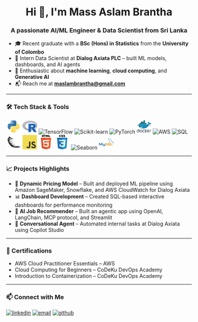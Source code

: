 <h1 align="center">Hi 👋, I'm Mass Aslam Brantha</h1>
<h3 align="center">A passionate AI/ML Engineer & Data Scientist from Sri Lanka</h3>

- 🎓 Recent graduate with a **BSc (Hons) in Statistics** from the **University of Colombo**
- 🧠 Intern Data Scientist at **Dialog Axiata PLC** – built ML models, dashboards, and AI agents  
- 🚀 Enthusiastic about **machine learning**, **cloud computing**, and **Generative AI**  
- 📬 Reach me at **maslambrantha@gmail.com**

---

### 🛠️ Tech Stack & Tools
<p align="left">
  <img src="https://raw.githubusercontent.com/devicons/devicon/master/icons/python/python-original.svg" width="40" height="40" alt="Python"/>
  <img src="https://raw.githubusercontent.com/devicons/devicon/master/icons/r/r-original.svg" width="40" height="40" alt="R"/>
  <img src="https://www.vectorlogo.zone/logos/tensorflow/tensorflow-icon.svg" width="40" height="40" alt="TensorFlow"/>
  <img src="https://upload.wikimedia.org/wikipedia/commons/0/05/Scikit_learn_logo_small.svg" width="40" height="40" alt="Scikit-learn"/>
  <img src="https://www.vectorlogo.zone/logos/pytorch/pytorch-icon.svg" width="40" height="40" alt="PyTorch"/>
  <img src="https://raw.githubusercontent.com/devicons/devicon/master/icons/docker/docker-original-wordmark.svg" width="40" height="40" alt="Docker"/>
  <img src="https://www.vectorlogo.zone/logos/amazon_aws/amazon_aws-icon.svg" width="40" height="40" alt="AWS"/>
  <img src="https://upload.wikimedia.org/wikipedia/commons/f/fb/Sql_data_base_with_logo.png" width="40" height="40" alt="SQL"/>
  <img src="https://raw.githubusercontent.com/devicons/devicon/master/icons/flask/flask-original.svg" width="40" height="40" alt="Flask"/>
  <img src="https://raw.githubusercontent.com/devicons/devicon/master/icons/javascript/javascript-original.svg" width="40" height="40" alt="JavaScript"/>
  <img src="https://raw.githubusercontent.com/devicons/devicon/master/icons/html5/html5-original-wordmark.svg" width="40" height="40" alt="HTML"/>
  <img src="https://raw.githubusercontent.com/devicons/devicon/master/icons/css3/css3-original-wordmark.svg" width="40" height="40" alt="CSS"/>
  <img src="https://seaborn.pydata.org/_images/logo-mark-lightbg.svg" width="40" height="40" alt="Seaborn"/>
  <img src="https://raw.githubusercontent.com/devicons/devicon/master/icons/mysql/mysql-original-wordmark.svg" width="40" height="40" alt="MySQL"/>
</p>

---

### 📈 Projects Highlights

- 🧠 **Dynamic Pricing Model** – Built and deployed ML pipeline using Amazon SageMaker, Snowflake, and AWS CloudWatch for Dialog Axiata  
- 📊 **Dashboard Development** – Created SQL-based interactive dashboards for performance monitoring  
- 🤖 **AI Job Recommender** – Built an agentic app using OpenAI, LangChain, MCP protocol, and Streamlit  
- 💬 **Conversational Agent** – Automated internal tasks at Dialog Axiata using Copilot Studio

---

### 📌 Certifications
- AWS Cloud Practitioner Essentials – AWS  
- Cloud Computing for Beginners – CoDeKu DevOps Academy  
- Introduction to Containerization – CoDeKu DevOps Academy  

---

### 📫 Connect with Me
<p align="left">
  <a href="https://linkedin.com/in/mass-aslam-brantha" target="blank"><img align="center" src="https://raw.githubusercontent.com/rahuldkjain/github-profile-readme-generator/master/src/images/icons/Social/linked-in-alt.svg" alt="linkedin" height="30" width="40" /></a>
  <a href="mailto:maslambrantha@gmail.com"><img align="center" src="https://cdn-icons-png.flaticon.com/512/732/732200.png" height="30" width="40" alt="email" /></a>
  <a href="https://github.com/2020s18006"><img align="center" src="https://cdn-icons-png.flaticon.com/512/25/25231.png" height="30" width="40" alt="github" /></a>
</p>
